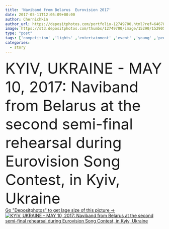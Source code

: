 ```yaml
---
title: 'Naviband from Belarus  Eurovision 2017'
date: 2017-05-11T12:05:09+00:00
author: Chernichkin
author_url: https://depositphotos.com/portfolio-12749700.html?ref=64678756
image: https://st3.depositphotos.com/thumbs/12749700/image/15290/152905624/api_thumb_450.jpg?forcejpeg=true
type: "post"
tags: ['competition' ,'lights' ,'entertainment' ,'event' ,'young' ,'people' ,'spring' ,'european' ,'belarus' ,'festival' ,'screen' ,'live' ,'music' ,'musical' ,'singer' ,'stage' ,'ukraine' ,'song' ,'concert' ,'famous' ,'europe' ,'broadcasting' ,'Contest' ,'international' ,'union' ,'popular' ,'annual' ,'Kyiv' ,'fans' ,'ukrainian' ,'2017' ,'navi' ,'eurovision' ,'iec' ,'eurovision song contest' ,'eurovision 2017' ,'naviband' ,'Eurovision participants' ,'Story of My Life' ,'navi band' ]
categories: 
  - story
---
```

<div aling="center">
            <font size="60"> KYIV, UKRAINE - MAY 10, 2017:  Naviband from Belarus at the second semi-final rehearsal during Eurovision Song Contest, in Kyiv, Ukraine</font>   
</div>
<div>
    <a href='https://st3.depositphotos.com/thumbs/12749700/image/15290/152905624/api_thumb_450.jpg?forcejpeg=true?ref=64678756' target=_blank > Go "Depositphotos" to get lage size of this picture ->
        <img href='https://st3.depositphotos.com/thumbs/12749700/image/15290/152905624/api_thumb_450.jpg?forcejpeg=true?ref=64678756' src='https://st3.depositphotos.com/12749700/15290/i/950/depositphotos_152905624-stock-photo-naviband-from-belarus-eurovision-2017.jpg?forcejpeg=true' alt='KYIV, UKRAINE - MAY 10, 2017:  Naviband from Belarus at the second semi-final rehearsal during Eurovision Song Contest, in Kyiv, Ukraine' >
    </a>
</div>
